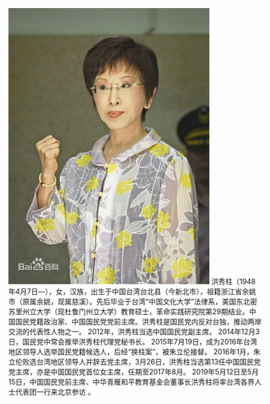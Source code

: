 ![hongxiuzhu](hong.jpg)
洪秀柱（1948年4月7日—），女，汉族，出生于中国台湾台北县（今新北市），祖籍浙江省余姚市（原属余姚，现属慈溪）。先后毕业于台湾“中国文化大学”法律系，美国东北密苏里州立大学（现杜鲁门州立大学）教育硕士，革命实践研究院第29期结业。中国国民党籍政治家、中国国民党党前主席。洪秀柱是国民党内反对台独，推动两岸交流的代表性人物之一。
2012年，洪秀柱当选中国国民党副主席。  2014年12月3日，国民党中常会推举洪秀柱代理党秘书长。 2015年7月19日，成为2016年台湾地区领导人选举国民党籍候选人，后经“换柱案”，被朱立伦接替。 2016年1月，朱立伦败选台湾地区领导人并辞去党主席，3月26日，洪秀柱当选第13任中国国民党党主席，亦是中国国民党首位女主席，任期至2017年8月。
2019年5月12日至5月15日，中国国民党前主席、中华青雁和平教育基金会董事长洪秀柱将率台湾各界人士代表团一行来北京参访 。
